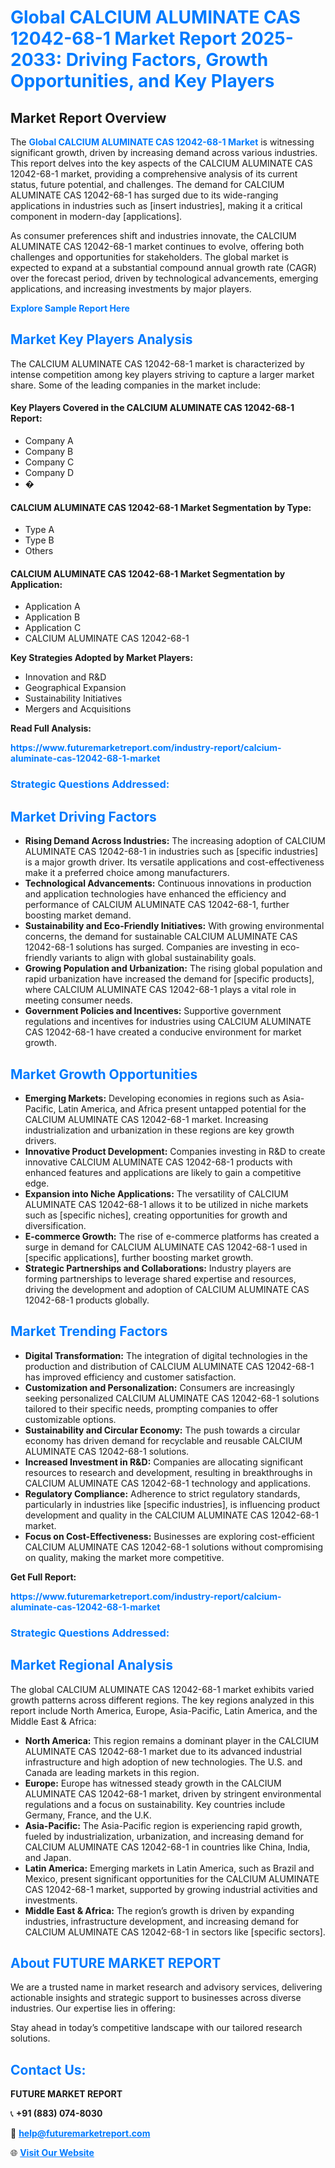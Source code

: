 <h1 style="color: #007BFF;">Global CALCIUM ALUMINATE CAS 12042-68-1 Market Report 2025-2033: Driving Factors, Growth Opportunities, and Key Players</h1>

<section id="overview">
<h2>Market Report Overview</h2>
<p>The <a href="https://www.futuremarketreport.com/industry-report/calcium-aluminate-cas-12042-68-1-market" style="color: #007BFF; text-decoration: none;"><strong>Global CALCIUM ALUMINATE CAS 12042-68-1 Market</strong></a> is witnessing significant growth, driven by increasing demand across various industries. This report delves into the key aspects of the CALCIUM ALUMINATE CAS 12042-68-1 market, providing a comprehensive analysis of its current status, future potential, and challenges. The demand for CALCIUM ALUMINATE CAS 12042-68-1 has surged due to its wide-ranging applications in industries such as [insert industries], making it a critical component in modern-day [applications].</p>
<p>As consumer preferences shift and industries innovate, the CALCIUM ALUMINATE CAS 12042-68-1 market continues to evolve, offering both challenges and opportunities for stakeholders. The global market is expected to expand at a substantial compound annual growth rate (CAGR) over the forecast period, driven by technological advancements, emerging applications, and increasing investments by major players.</p>
</section>

<section id="overview">
<p><a href="https://www.futuremarketreport.com/request-sample/reportId=113292" style="color: #007BFF; text-decoration: none;"><strong>Explore Sample Report Here</strong></a></p>
</section>

<section id="key-players">
<h2 style="color: #007BFF;">Market Key Players Analysis</h2>
<p>The CALCIUM ALUMINATE CAS 12042-68-1 market is characterized by intense competition among key players striving to capture a larger market share. Some of the leading companies in the market include:</p>
<h4>Key Players Covered in the CALCIUM ALUMINATE CAS 12042-68-1 Report:</h4>
<ul><li>Company A</li><li>Company B</li><li>Company C</li><li>Company D</li><li>�</li></ul>
<h4>CALCIUM ALUMINATE CAS 12042-68-1 Market Segmentation by Type:</h4>
<ul><li>Type A</li><li>Type B</li><li>Others</li></ul>

<h4>CALCIUM ALUMINATE CAS 12042-68-1 Market Segmentation by Application:</h4>
<ul><li>Application A</li><li>Application B</li><li>Application C</li><li>CALCIUM ALUMINATE CAS 12042-68-1</li></ul>
<p><strong>Key Strategies Adopted by Market Players:</strong></p>
<ul>
<li>Innovation and R&D</li>
<li>Geographical Expansion</li>
<li>Sustainability Initiatives</li>
<li>Mergers and Acquisitions</li>
</ul>
</section>

<section>
<p><strong>Read Full Analysis: </strong></p><a href="https://www.futuremarketreport.com/industry-report/calcium-aluminate-cas-12042-68-1-market" style="color: #007BFF; text-decoration: none;"><strong>https://www.futuremarketreport.com/industry-report/calcium-aluminate-cas-12042-68-1-market</strong></a>
<h3 style="color: #007BFF;">Strategic Questions Addressed:</h3>
</section>

<section id="driving-factors">
<h2 style="color: #007BFF;">Market Driving Factors</h2>
<ul>
<li><strong>Rising Demand Across Industries:</strong> The increasing adoption of CALCIUM ALUMINATE CAS 12042-68-1 in industries such as [specific industries] is a major growth driver. Its versatile applications and cost-effectiveness make it a preferred choice among manufacturers.</li>
<li><strong>Technological Advancements:</strong> Continuous innovations in production and application technologies have enhanced the efficiency and performance of CALCIUM ALUMINATE CAS 12042-68-1, further boosting market demand.</li>
<li><strong>Sustainability and Eco-Friendly Initiatives:</strong> With growing environmental concerns, the demand for sustainable CALCIUM ALUMINATE CAS 12042-68-1 solutions has surged. Companies are investing in eco-friendly variants to align with global sustainability goals.</li>
<li><strong>Growing Population and Urbanization:</strong> The rising global population and rapid urbanization have increased the demand for [specific products], where CALCIUM ALUMINATE CAS 12042-68-1 plays a vital role in meeting consumer needs.</li>
<li><strong>Government Policies and Incentives:</strong> Supportive government regulations and incentives for industries using CALCIUM ALUMINATE CAS 12042-68-1 have created a conducive environment for market growth.</li>
</ul>
</section>

<section id="growth-opportunities">
<h2 style="color: #007BFF;">Market Growth Opportunities</h2>
<ul>
<li><strong>Emerging Markets:</strong> Developing economies in regions such as Asia-Pacific, Latin America, and Africa present untapped potential for the CALCIUM ALUMINATE CAS 12042-68-1 market. Increasing industrialization and urbanization in these regions are key growth drivers.</li>
<li><strong>Innovative Product Development:</strong> Companies investing in R&D to create innovative CALCIUM ALUMINATE CAS 12042-68-1 products with enhanced features and applications are likely to gain a competitive edge.</li>
<li><strong>Expansion into Niche Applications:</strong> The versatility of CALCIUM ALUMINATE CAS 12042-68-1 allows it to be utilized in niche markets such as [specific niches], creating opportunities for growth and diversification.</li>
<li><strong>E-commerce Growth:</strong> The rise of e-commerce platforms has created a surge in demand for CALCIUM ALUMINATE CAS 12042-68-1 used in [specific applications], further boosting market growth.</li>
<li><strong>Strategic Partnerships and Collaborations:</strong> Industry players are forming partnerships to leverage shared expertise and resources, driving the development and adoption of CALCIUM ALUMINATE CAS 12042-68-1 products globally.</li>
</ul>
</section>

<section id="trending-factors">
<h2 style="color: #007BFF;">Market Trending Factors</h2>
<ul>
<li><strong>Digital Transformation:</strong> The integration of digital technologies in the production and distribution of CALCIUM ALUMINATE CAS 12042-68-1 has improved efficiency and customer satisfaction.</li>
<li><strong>Customization and Personalization:</strong> Consumers are increasingly seeking personalized CALCIUM ALUMINATE CAS 12042-68-1 solutions tailored to their specific needs, prompting companies to offer customizable options.</li>
<li><strong>Sustainability and Circular Economy:</strong> The push towards a circular economy has driven demand for recyclable and reusable CALCIUM ALUMINATE CAS 12042-68-1 solutions.</li>
<li><strong>Increased Investment in R&D:</strong> Companies are allocating significant resources to research and development, resulting in breakthroughs in CALCIUM ALUMINATE CAS 12042-68-1 technology and applications.</li>
<li><strong>Regulatory Compliance:</strong> Adherence to strict regulatory standards, particularly in industries like [specific industries], is influencing product development and quality in the CALCIUM ALUMINATE CAS 12042-68-1 market.</li>
<li><strong>Focus on Cost-Effectiveness:</strong> Businesses are exploring cost-efficient CALCIUM ALUMINATE CAS 12042-68-1 solutions without compromising on quality, making the market more competitive.</li>
</ul>
</section>

<section>
<p><strong>Get Full Report: </strong></p><a href="https://www.futuremarketreport.com/industry-report/calcium-aluminate-cas-12042-68-1-market" style="color: #007BFF; text-decoration: none;"><strong>https://www.futuremarketreport.com/industry-report/calcium-aluminate-cas-12042-68-1-market</strong></a>
<h3 style="color: #007BFF;">Strategic Questions Addressed:</h3>
</section>


<section id="regional-analysis">
<h2 style="color: #007BFF;">Market Regional Analysis</h2>
<p>The global CALCIUM ALUMINATE CAS 12042-68-1 market exhibits varied growth patterns across different regions. The key regions analyzed in this report include North America, Europe, Asia-Pacific, Latin America, and the Middle East & Africa:</p>
<ul>
<li><strong>North America:</strong> This region remains a dominant player in the CALCIUM ALUMINATE CAS 12042-68-1 market due to its advanced industrial infrastructure and high adoption of new technologies. The U.S. and Canada are leading markets in this region.</li>
<li><strong>Europe:</strong> Europe has witnessed steady growth in the CALCIUM ALUMINATE CAS 12042-68-1 market, driven by stringent environmental regulations and a focus on sustainability. Key countries include Germany, France, and the U.K.</li>
<li><strong>Asia-Pacific:</strong> The Asia-Pacific region is experiencing rapid growth, fueled by industrialization, urbanization, and increasing demand for CALCIUM ALUMINATE CAS 12042-68-1 in countries like China, India, and Japan.</li>
<li><strong>Latin America:</strong> Emerging markets in Latin America, such as Brazil and Mexico, present significant opportunities for the CALCIUM ALUMINATE CAS 12042-68-1 market, supported by growing industrial activities and investments.</li>
<li><strong>Middle East & Africa:</strong> The region’s growth is driven by expanding industries, infrastructure development, and increasing demand for CALCIUM ALUMINATE CAS 12042-68-1 in sectors like [specific sectors].</li>
</ul>
</section>

<footer>
<h2 style="color: #007BFF;">About FUTURE MARKET REPORT</h2>
<p>We are a trusted name in market research and advisory services, delivering actionable insights and strategic support to businesses across diverse industries. Our expertise lies in offering:</p>

<p>Stay ahead in today’s competitive landscape with our tailored research solutions.</p>

<h2 style="color: #007BFF;">Contact Us:</h2>
<p><strong>FUTURE MARKET REPORT</strong></p>
<p>📞 <strong>+91 (883) 074-8030</strong></p>
<p>📧 <strong><a href="mailto:help@futuremarketreport.com" style="color: #007BFF;">help@futuremarketreport.com</a></strong></p>
<p>🌐 <strong><a href="https://www.futuremarketreport.com/" style="color: #007BFF;">Visit Our Website</a></strong></p>
</footer>